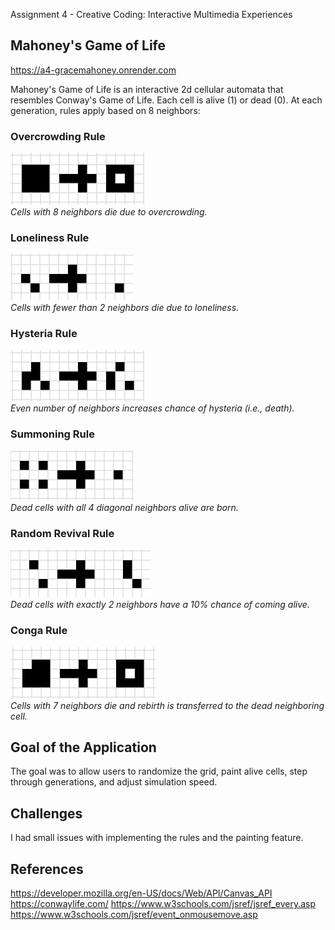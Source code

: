 Assignment 4 - Creative Coding: Interactive Multimedia Experiences
## Mahoney's Game of Life
https://a4-gracemahoney.onrender.com

Mahoney's Game of Life is an interactive 2d cellular automata that resembles Conway's Game of Life. Each cell is alive (1) or dead (0). At each generation, rules apply based on 8 neighbors:

### Overcrowding Rule
![Overcrowding Example](images/overcrowding.png)  
*Cells with 8 neighbors die due to overcrowding.*

### Loneliness Rule
![Loneliness Example](images/loneliness.png)  
*Cells with fewer than 2 neighbors die due to loneliness.*

### Hysteria Rule
![Hysteria Example](images/hysteria.png)  
*Even number of neighbors increases chance of hysteria (i.e., death).*

### Summoning Rule
![Summoning Example](images/summoning.png)  
*Dead cells with all 4 diagonal neighbors alive are born.*

### Random Revival Rule
![Random Revival Example](images/random-revival.png)  
*Dead cells with exactly 2 neighbors have a 10% chance of coming alive.*

### Conga Rule
![Conga Example](images/conga.png)  
*Cells with 7 neighbors die and rebirth is transferred to the dead neighboring cell.*

## Goal of the Application
The goal was to allow users to randomize the grid, paint alive cells, step through generations, and adjust simulation speed.

## Challenges
I had small issues with implementing the rules and the painting feature.

## References
https://developer.mozilla.org/en-US/docs/Web/API/Canvas_API
https://conwaylife.com/
https://www.w3schools.com/jsref/jsref_every.asp
https://www.w3schools.com/jsref/event_onmousemove.asp
